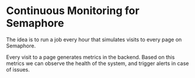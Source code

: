 # Continuous Monitoring for Semaphore

The idea is to run a job every hour that simulates visits to every page on
Semaphore.


Every visit to a page generates metrics in the backend. Based on this metrics we
can observe the health of the system, and trigger alerts in case of issues.
